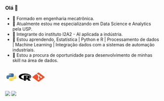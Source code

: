 ### Olá  👋 


- 👷 Formado em engenharia mecatrônica.
- 🔭 Atualmente estou me especializando em Data Science e Analytics pela USP.
- 🔭 Integrante do instituto I2A2 - AI aplicada a indústria.
- 🌱 Estou aprendendo, Estatística | Python e R | Processamento de dados | Machine Learning | Integração dados com a sistemas de automação industriais.
- 👯 Estou a procura de oportunidade para desenvolvimento de minhas skill na área de dados.
<!--
**cycerow/cycerow** is a ✨_special_ ✨ repository because its `README.md` (this file) appears on your GitHub profile.

Here are some ideas to get you started:


- 🌱 I’m currently learning ...
- 👯 I’m looking to collaborate on ...
- 🤔 I’m looking for help with ...
- 💬 Ask me about ...
- 📫 How to reach me: ...
- 😄 Pronouns: ...
- ⚡ Fun fact: ...
-->


<div style="display: inline_block"><br>
  <img align="center" alt="Rafa-Python" height="30" width="40" src="https://raw.githubusercontent.com/devicons/devicon/master/icons/python/python-original.svg">
  <img align="center" alt="Rafa-Js" height="30" width="40" src="https://raw.githubusercontent.com/devicons/devicon/master/icons/r/r-plain.svg">
  <img align="center" alt="Rafa-Ts" height="30" width="40" src="https://raw.githubusercontent.com/devicons/devicon/master/icons/git/git-plain.svg">
</div>

##

<div> 
 
  <a href = "mailto:cycerow@gmail.com"><img src="https://img.shields.io/badge/-Gmail-%23333?style=for-the-badge&logo=gmail&logoColor=white" target="_blank"></a>
  <a href="https://www.linkedin.com/in/silva-cicero/" target="_blank"><img src="https://img.shields.io/badge/-LinkedIn-%230077B5?style=for-the-badge&logo=linkedin&logoColor=white" target="_blank"></a> 
  
</div>
